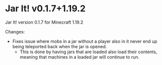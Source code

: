 # Jar It! v0.1.7+1.19.2

Jar It! version 0.1.7 for Minecraft 1.19.2

Changes:

* Fixes issue where mobs in a jar without a player also in it never end up being teleported back when the jar is opened.
    * This is done by having jars that are loaded also load their contents, meaning that machines in a loaded jar will
      continue to run.
